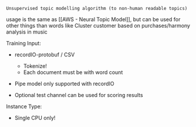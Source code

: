 `Unsupervised topic modelling algorithm (to non-human readable topics)`

usage is the same as [[AWS - Neural Topic Model]], but can be used for other things than words like Cluster customer based on purchases/harmony analysis in music

Training Input:
- recordIO-protobuf / CSV
	- Tokenize!
	- Each document must be with word count
- Pipe model only supported with recordIO

- Optional test channel can be used for scoring results

Instance Type:
- Single CPU only!
